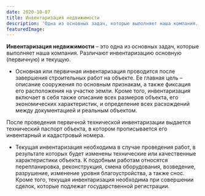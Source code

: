 ```yaml
---
date: 2020-10-07
title: Инвентаризация недвижимости
description: 'Одна из основных задач, которые выполняет наша компания. Различают инвентаризацию основную (первичную) и текущую.'
featuredImage:
---
```


**Инвентаризация недвижимости** – это одна из основных задач, которые выполняет наша компания. Различают инвентаризацию основную (первичную) и текущую.

- Основная или первичная инвентаризация проводится после завершения строительных работ на объекте. Ее главная цель – описание сооружения по основным признакам, а также фиксация его расположения на участке земли. Кроме того, инвентаризация включает в себя также описание всех размеров объекта, его экономических характеристик, и определение всех расхождений между документацией и реальным объектом.

После проведения первичной технической инвентаризации выдается технический паспорт объекта, в котором прописывается его инвентарный и кадастровый номера.

- Текущая инвентаризация необходима в случае проведения работ, в результате которых будет изменены технические или качественные характеристики объекта. К подобным работам относятся перепланировка, реконструкция, смена оборудования, возведение, разрушение, изменение уровня благоустройства, а также снос. Кроме того, текущая инвентаризация необходима при совершении сделок, которые подлежат государственной регистрации.
